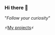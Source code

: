### Hi there 👋

"<i>Follow your curiosity</i>"

<!--

🔭 I’m currently working on ... some Wordpress plugin ... 

**kania0507/kania0507** is a ✨ _special_ ✨ repository because its `README.md` (this file) appears on your GitHub profile.

Here are some ideas to get you started:

- 🔭 I’m currently working on ...
- 🌱 I’m currently learning ...
- 👯 I’m looking to collaborate on ...
- 🤔 I’m looking for help with ...
- 💬 Ask me about ...
- 📫 How to reach me: ...
- 😄 Pronouns: ...
- ⚡ Fun fact: ...
-->

⚡<a href="https://projects-nu-one.vercel.app/">My projects</a>⚡
